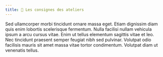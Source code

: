 ```yaml
---
title: 📘 Les consignes des ateliers
---
```


Sed ullamcorper morbi tincidunt ornare massa eget. Etiam dignissim diam quis enim lobortis scelerisque fermentum. Nulla facilisi nullam vehicula ipsum a arcu cursus vitae. Enim ut tellus elementum sagittis vitae et leo. Nec tincidunt praesent semper feugiat nibh sed pulvinar. Volutpat odio facilisis mauris sit amet massa vitae tortor condimentum. Volutpat diam ut venenatis tellus.

